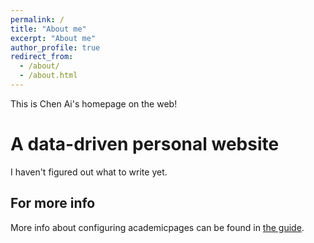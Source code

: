 ```yaml
---
permalink: /
title: "About me"
excerpt: "About me"
author_profile: true
redirect_from: 
  - /about/
  - /about.html
---
```


This is Chen Ai's homepage on the web!

A data-driven personal website
======
I haven't figured out what to write yet.

For more info
------
More info about configuring academicpages can be found in [the guide](https://academicpages.github.io/markdown/). 

